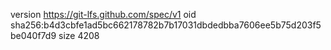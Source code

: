 version https://git-lfs.github.com/spec/v1
oid sha256:b4d3cbfe1ad5bc662178782b7b17031dbdedbba7606ee5b75d203f5be040f7d9
size 4208
